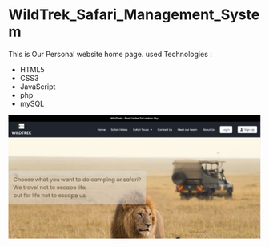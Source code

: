 # WildTrek_Safari_Management_System

This is Our Personal website home page. 
used Technologies :

* HTML5
* CSS3
* JavaScript
* php
* mySQL

![CHEESE!](wildtrek1.png)